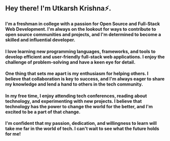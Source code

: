 ## Hey there! I'm **Utkarsh Krishna⚡**.

#### I'm a freshman in college with a passion for **Open Source** and **Full-Stack Web Development**. I'm always on the lookout for ways to contribute to open source communities and projects, and I'm determined to become a skilled and influential developer.

#### I love learning new programming languages, frameworks, and tools to develop efficient and user-friendly full-stack web applications. I enjoy the challenge of problem-solving and have a keen eye for detail.

#### One thing that sets me apart is my enthusiasm for helping others. I believe that collaboration is key to success, and I'm always eager to share my knowledge and lend a hand to others in the tech community.

#### In my free time, I enjoy attending tech conferences, reading about technology, and experimenting with new projects. I believe that technology has the power to change the world for the better, and I'm excited to be a part of that change.

#### I'm confident that my passion, dedication, and willingness to learn will take me far in the world of tech. I can't wait to see what the future holds for me!
